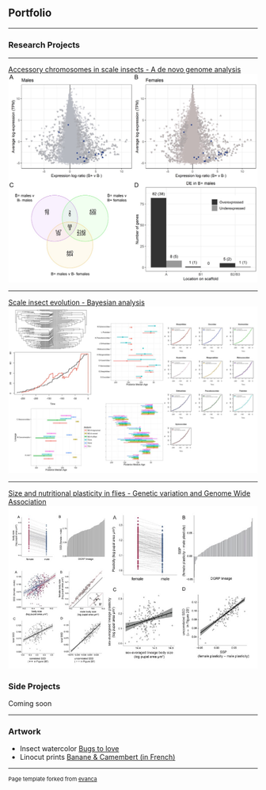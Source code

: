 ## Portfolio

---

### Research Projects


---
[Accessory chromosomes in scale insects - A de novo genome analysis](https://github.com/RossLab/B_viburni)
<img src="images/fig4_for_main_text_bchr.jpg?raw=true"/>

---
[Scale insect evolution - Bayesian analysis](https://github.com/thecochenille/Coccomorpha-divergence-time/blob/master/README.md)
<img src="images/divergence_timeanalysis.jpg?raw=true"/>

---
[Size and nutritional plasticity in flies - Genetic variation and Genome Wide Association](https://www.biorxiv.org/content/10.1101/2021.06.16.448738v1.full/)
<img src="images/SSP_variation.jpg?raw=true"/>

### Side Projects

Coming soon

---

### Artwork

- Insect watercolor [Bugs to love](https://www.instagram.com/bugstolove/?hl=en)
- Linocut prints [Banane & Camembert (in French)](https://bananecamembert.wordpress.com/projets-dillustration//)



---
<p style="font-size:11px">Page template forked from <a href="https://github.com/evanca/quick-portfolio">evanca</a></p>
<!-- Remove above link if you don't want to attibute -->
